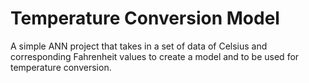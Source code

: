 # Temperature Conversion Model

A simple ANN project that takes in a set of data of Celsius and corresponding Fahrenheit values to create a model and to be used for temperature conversion.
